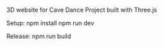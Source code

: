 3D website for Cave Dance Project built with Three.js

Setup:
npm install
npm run dev

Release:
npm run build
